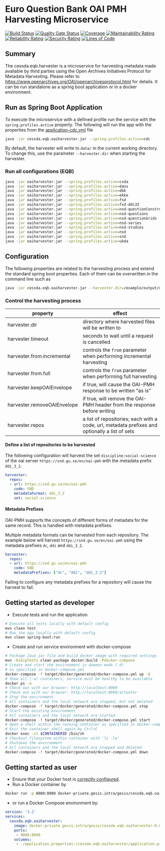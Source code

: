 # Euro Question Bank OAI PMH Harvesting Microservice
[![Build Status](https://jenkins.cessda.eu/buildStatus/icon?job=cessda.eqb.metadata.harvester%2Fmaster)](https://jenkins.cessda.eu/job/cessda.eqb.metadata.harvester%2Fmaster)
[![Quality Gate Status](https://sonarqube.cessda.eu/api/project_badges/measure?project=eu.cessda.eqb:oaiharvester&metric=alert_status)](https://sonarqube.cessda.eu/dashboard?id=eu.cessda.eqb:oaiharvester)
[![Coverage](https://sonarqube.cessda.eu/api/project_badges/measure?project=eu.cessda.eqb:oaiharvester&metric=coverage)](https://sonarqube.cessda.eu/dashboard?id=eu.cessda.eqb:oaiharvester)
[![Maintainability Rating](https://sonarqube.cessda.eu/api/project_badges/measure?project=eu.cessda.eqb:oaiharvester&metric=sqale_rating)](https://sonarqube.cessda.eu/dashboard?id=eu.cessda.eqb:oaiharvester)
[![Reliability Rating](https://sonarqube.cessda.eu/api/project_badges/measure?project=eu.cessda.eqb:oaiharvester&metric=reliability_rating)](https://sonarqube.cessda.eu/dashboard?id=eu.cessda.eqb:oaiharvester)
[![Security Rating](https://sonarqube.cessda.eu/api/project_badges/measure?project=eu.cessda.eqb:oaiharvester&metric=security_rating)](https://sonarqube.cessda.eu/dashboard?id=eu.cessda.eqb:oaiharvester)
[![Lines of Code](https://sonarqube.cessda.eu/api/project_badges/measure?project=eu.cessda.eqb:oaiharvester&metric=ncloc)](https://sonarqube.cessda.eu/dashboard?id=eu.cessda.eqb:oaiharvester)

## Summary 

The cessda.eqb.harvester is a microservice for harvesting metadata made available by third parties using the Open Archives Initiatives Protocol for Metadata Harvesting. Please refer to https://www.openarchives.org/OAI/openarchivesprotocol.html for details. It can be run standalone as a spring boot application or in a docker environment.

## Run as Spring Boot Application

To execute the microservice with a defined profile run the service with the `spring.profiles.active` property. The following will run the app with the properties from the [application-cdc.yml](src/main/resources/application-cdc.yml) file 

```bash
java -jar cessda.eqb.oaiharvester.jar --spring.profiles.active=cdc
```

By default, the harvester will write to `data/` in the current working directory. To change this, use the parameter `--harvester.dir` when starting the harvester.

### Run all configurations (EQB)

```bash
java -jar oaiharvester.jar --spring.profiles.active=csda
java -jar oaiharvester.jar --spring.profiles.active=dans
java -jar oaiharvester.jar --spring.profiles.active=dbk
java -jar oaiharvester.jar --spring.profiles.active=ekke
java -jar oaiharvester.jar --spring.profiles.active=fsd
java -jar oaiharvester.jar --spring.profiles.active=fsd-ddi32
java -jar oaiharvester.jar --spring.profiles.active=nsd-questionConstructs
java -jar oaiharvester.jar --spring.profiles.active=nsd-questions
java -jar oaiharvester.jar --spring.profiles.active=nsd-questionGrids
java -jar oaiharvester.jar --spring.profiles.active=nsd-series
java -jar oaiharvester.jar --spring.profiles.active=nsd-studies
java -jar oaiharvester.jar --spring.profiles.active=nsd
java -jar oaiharvester.jar --spring.profiles.active=snd
java -jar oaiharvester.jar --spring.profiles.active=ukda
```

## Configuration

The following properties are related to the harvesting process and extend the standard spring boot properties.
Each of them can be overwritten in the command line such as


```bash
java -jar cessda.eqb.oaiharvester.jar --harvester.dir=/example/output/directory
```

### Control the harvesting process

| property                    | effect                    |
| ----------------------------|---------------------------|
| harvester.dir               | directory where harvested files will be written to |
| harvester.timeout           | seconds to wait until a request is cancelled |
| harvester.from.incremental  | controls the `from` parameter when performing incremental harvesting |
| harvester.from.full         | controls the `from` parameter when performing full harvesting |
| harvester.keepOAIEnvelope   | if true, will cause the OAI-PMH response to be written "as is" |
| harvester.removeOAIEnvelope | if true, will remove the OAI-PMH header from the response before writing |
| harvester.repos             | a list of repositories; each with a code, url, metadata prefixes and optionally a list of sets |


#### Define a list of repositories to be harvested

The following configuration will harvest the set `discipline:social-science` of the oai server `https://snd.gu.se/en/oai-pmh` with the metadata prefix `ddi_3_2`.

```yml
harvester:
  repos:
  - url: https://snd.gu.se/en/oai-pmh
    code: SND
    metadataFormat: ddi_3_2
    set: social-science
```

#### Metadata Prefixes

OAI-PMH supports the concepts of different forms of metadata for the same record. This is handled with metadata prefixes.

Multiple metadata formats can be harvested from each repository. The example below will harvest `https://snd.gu.se/en/oai-pmh` using the metadata prefixes `dc`, `ddi` and `ddi_3_2`.

```yaml
harvester:
  repos:
  - url: https://snd.gu.se/en/oai-pmh
    code: SND
    metadataPrefixes: ["dc", "ddi", "ddi_3_2"]
```

Failing to configure any metadata prefixes for a repository will cause the harvest to fail.

## Getting started as developer

* Execute tests and run the application

```bash
# Execute all tests locally with default config
mvn clean test
# Run the app locally with default config
mvn clean spring-boot:run
```

* Create and run service environment with docker-compose

```bash
# Package Java jar file and build docker image with required settings
mvn -DskipTests clean package docker:build -Pdocker-compose
# Create and start the environment in daemon mode (-d)
# as specified in docker-compose.yml
docker-compose -f target/docker/generated/docker-compose.yml up -d
# Show all (-a) containers, service must be healthy to be available
docker ps -a
# Check out with our browser: http://localhost:8080
# Check out with our browser: http://localhost:8080/actuator
# Stop the environment
# All containers and the local network are stopped, but not deleted
docker-compose -f target/docker/generated/docker-compose.yml stop
# Start the existing environment
# All containers and the local network are started
docker-compose -f target/docker/generated/docker-compose.yml start
# Open a shell within the running container as specified in docker-compose.yml
# Exit the container shell again by Ctrl+C
docker exec -it $CONTAINERID /bin/sh
# Checkout filesystem within container with 'ls -la'
# Shutdown the environment
# All containers and the local network are stopped and deleted
docker-compose -f target/docker/generated/docker-compose.yml down
```

## Getting started as user

* Ensure that your Docker host is [correctly configured](https://git.gesis.org/alexander.muehlbauer/dev-env-setup#single-setups-andor-configurations).
* Run a Docker container by 

```bash
docker run -p 8080:8080 docker-private.gesis.intra/gesis/cessda.eqb.oaiharvester:0.0.1-SNAPSHOT
```

* or run a Docker Compose environment by: 

```yml
version: '3.2'
services:
  cessda.eqb.oaiharvester:
    image: docker-private.gesis.intra/gesis/cessda.eqb.oaiharvester:0.0.1-SNAPSHOT
    ports:
     - 8080:8080
    volumes:
     - ./application.properties:/cessda.eqb.oaiharvester/application.properties
```
